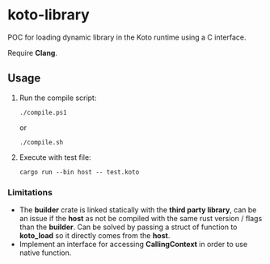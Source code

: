 # koto-library

POC for loading dynamic library in the Koto runtime using a C interface.

Require **Clang**.

## Usage

1. Run the compile script:
	```
	./compile.ps1
	```
	or
	```
	./compile.sh
	```
2. Execute with test file:
	```
	cargo run --bin host -- test.koto
	```

### Limitations
- The **builder** crate is linked statically with the **third party library**, can be an issue if the **host** as not be compiled with the same rust version / flags than the **builder**.
Can be solved by passing a struct of function to **koto_load** so it directly comes from the **host**.
- Implement an interface for accessing **CallingContext** in order to use native function.
